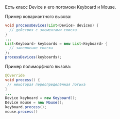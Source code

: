 Есть класс Device и его потомоки Keyboard и Mouse.

Пример ковариантного вызова:
``` Java
void processDevices(List<Device> devices) {
  // действия с элементами списка
}
...
List<Keyboard> keyboards = new List<Keyboard> {
  // заполнение списка
};
processDevices(keyboards);
```

Пример полиморфного вызова:
``` Java
@Override
void process() {
 // некоторая переопределённая логика
}
...
Device keyboard = new Keyboard();
Device mouse = new Mouse();
keyboard.process();
mouse.process()
```
